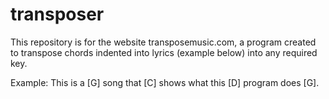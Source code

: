 # transposer

This repository is for the website transposemusic.com, a program created to transpose chords indented into lyrics (example below) into any required key. 

Example:
This is a [G] song that [C] shows what this [D] program does [G].

